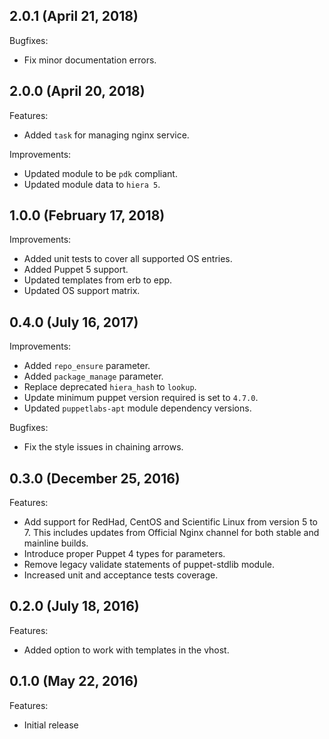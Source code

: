 ## 2.0.1 (April 21, 2018)

Bugfixes:

  - Fix minor documentation errors.

## 2.0.0 (April 20, 2018)

Features:
  - Added `task` for managing nginx service.

Improvements:

  - Updated module to be `pdk` compliant.
  - Updated module data to `hiera 5`.

## 1.0.0 (February 17, 2018)

Improvements:

  - Added unit tests to cover all supported OS entries.
  - Added Puppet 5 support.
  - Updated templates from erb to epp.
  - Updated OS support matrix.

## 0.4.0 (July 16, 2017)

Improvements:

  - Added `repo_ensure` parameter.
  - Added `package_manage` parameter.
  - Replace deprecated `hiera_hash` to `lookup`.
  - Update minimum puppet version required is set to `4.7.0`.
  - Updated `puppetlabs-apt` module dependency versions.

Bugfixes:

  - Fix the style issues in chaining arrows.

## 0.3.0 (December 25, 2016)

Features:

  - Add support for RedHad, CentOS and Scientific Linux from version 5 to 7. This includes updates from Official Nginx channel for both stable and mainline builds.
  - Introduce proper Puppet 4 types for parameters.
  - Remove legacy validate statements of puppet-stdlib module.
  - Increased unit and acceptance tests coverage.

## 0.2.0 (July 18, 2016)

Features:

  - Added option to work with templates in the vhost.

## 0.1.0 (May 22, 2016)

Features:

  - Initial release

